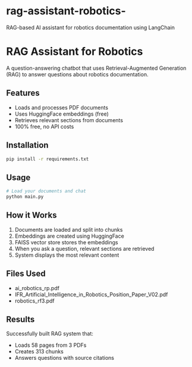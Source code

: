 # rag-assistant-robotics-
RAG-based AI assistant for robotics documentation using LangChain
# RAG Assistant for Robotics

A question-answering chatbot that uses Retrieval-Augmented Generation (RAG) to answer questions about robotics documentation.

## Features
- Loads and processes PDF documents
- Uses HuggingFace embeddings (free)
- Retrieves relevant sections from documents
- 100% free, no API costs

## Installation
```bash
pip install -r requirements.txt
```

## Usage
```python
# Load your documents and chat
python main.py
```

## How it Works
1. Documents are loaded and split into chunks
2. Embeddings are created using HuggingFace
3. FAISS vector store stores the embeddings
4. When you ask a question, relevant sections are retrieved
5. System displays the most relevant content

## Files Used
- ai_robotics_rp.pdf
- IFR_Artificial_Intelligence_in_Robotics_Position_Paper_V02.pdf
- robotics_rf3.pdf

## Results
Successfully built RAG system that:
- Loads 58 pages from 3 PDFs
- Creates 313 chunks
- Answers questions with source citations
